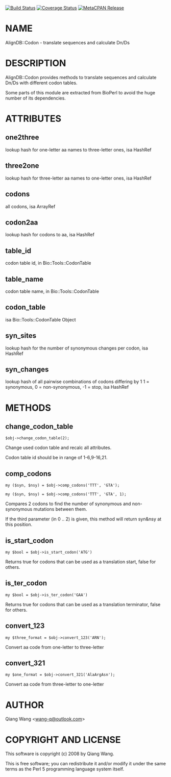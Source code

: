 [![Build Status](https://travis-ci.org/wang-q/AlignDB-Codon.svg?branch=master)](https://travis-ci.org/wang-q/AlignDB-Codon) [![Coverage Status](http://codecov.io/github/wang-q/AlignDB-Codon/coverage.svg?branch=master)](https://codecov.io/github/wang-q/AlignDB-Codon?branch=master) [![MetaCPAN Release](https://badge.fury.io/pl/AlignDB-Codon.svg)](https://metacpan.org/release/AlignDB-Codon)
# NAME

AlignDB::Codon - translate sequences and calculate Dn/Ds

# DESCRIPTION

AlignDB::Codon provides methods to translate sequences and calculate Dn/Ds with different codon
tables.

Some parts of this module are extracted from BioPerl to avoid the huge number of its dependencies.

# ATTRIBUTES

## one2three

lookup hash for one-letter aa names to three-letter ones, isa HashRef

## three2one

lookup hash for three-letter aa names to one-letter ones, isa HashRef

## codons

all codons, isa ArrayRef

## codon2aa

lookup hash for codons to aa, isa HashRef

## table\_id

codon table id, in Bio::Tools::CodonTable

## table\_name

codon table name, in Bio::Tools::CodonTable

## codon\_table

isa Bio::Tools::CodonTable Object

## syn\_sites

lookup hash for the number of synonymous changes per codon, isa HashRef

## syn\_changes

lookup hash of all pairwise combinations of codons differing by 1
1 = synonymous, 0 = non-synonymous, -1 = stop,
isa HashRef

# METHODS

## change\_codon\_table

    $obj->change_codon_table(2);

Change used codon table and recalc all attributes.

Codon table id should be in range of 1-6,9-16,21.

## comp\_codons

    my ($syn, $nsy) = $obj->comp_codons('TTT', 'GTA');

    my ($syn, $nsy) = $obj->comp_codons('TTT', 'GTA', 1);

Compares 2 codons to find the number of synonymous and non-synonymous mutations between them.

If the third parameter (in 0 .. 2) is given, this method will return syn&nsy at this position.

## is\_start\_codon

    my $bool = $obj->is_start_codon('ATG')

Returns true for codons that can be used as a translation start, false for others.

## is\_ter\_codon

    my $bool = $obj->is_ter_codon('GAA')

Returns true for codons that can be used as a translation terminator, false for others.

## convert\_123

    my $three_format = $obj->convert_123('ARN');

Convert aa code from one-letter to three-letter

## convert\_321

    my $one_format = $obj->convert_321('AlaArgAsn');

Convert aa code from three-letter to one-letter

# AUTHOR

Qiang Wang &lt;wang-q@outlook.com>

# COPYRIGHT AND LICENSE

This software is copyright (c) 2008 by Qiang Wang.

This is free software; you can redistribute it and/or modify it under
the same terms as the Perl 5 programming language system itself.
